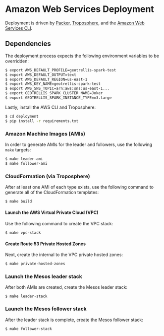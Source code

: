 # Amazon Web Services Deployment

Deployment is driven by [Packer](https://www.packer.io), [Troposphere](https://github.com/cloudtools/troposphere), and the [Amazon Web Services CLI](http://aws.amazon.com/cli/).

## Dependencies

The deployment process expects the following environment variables to be overridden:

```bash
$ export AWS_DEFAULT_PROFILE=geotrellis-spark-test
$ export AWS_DEFAULT_OUTPUT=text
$ export AWS_DEFAULT_REGION=us-east-1
$ export AWS_KEY_NAME=geotrellis-spark-test
$ export AWS_SNS_TOPIC=arn:aws:sns:us-east-1...
$ export GEOTRELLIS_SPARK_CLUSTER_NAME=Joker
$ export GEOTRELLIS_SPARK_INSTANCE_TYPE=m3.large
```

Lastly, install the AWS CLI and Troposphere:

```bash
$ cd deployment
$ pip install -r requirements.txt
```

### Amazon Machine Images (AMIs)

In order to generate AMIs for the leader and followers, use the following `make` targets:

```bash
$ make leader-ami
$ make follower-ami
```

### CloudFormation (via Troposphere)

After at least one AMI of each type exists, use the following command to generate all of the CloudFormation templates:

```bash
$ make build
```

#### Launch the AWS Virtual Private Cloud (VPC)

Use the following command to create the VPC stack:

```
$ make vpc-stack
```

#### Create Route 53 Private Hosted Zones

Next, create the internal to the VPC private hosted zones:

```bash
$ make private-hosted-zones
```

### Launch the Mesos leader stack

After both AMIs are created, create the Mesos leader stack:

```
$ make leader-stack
```

### Launch the Mesos follower stack

After the leader stack is complete, create the Mesos follower stack:

```
$ make follower-stack
```
